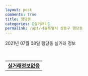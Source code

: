 ```yaml
---
layout: post
comments: true
title: 행당동
categories: [실거래가]
permalink: /apt/서울특별시 성동구 행당동
---
```


2021년 07월 08일 행당동 실거래 정보

<script type="text/javascript">
  google.charts.load('current', {'packages':['corechart']});
  google.charts.setOnLoadCallback(drawChart);

  function drawChart() {
    var data = google.visualization.arrayToDataTable([['거래일', '매매', '전월세', '전매'], ['20-07', 44, 133, 0], ['20-08', 34, 125, 0], ['20-09', 19, 92, 0], ['20-10', 21, 98, 0], ['20-11', 39, 134, 0], ['20-12', 35, 111, 0], ['21-01', 42, 139, 0], ['21-02', 14, 102, 0], ['21-03', 14, 104, 0], ['21-04', 21, 75, 0], ['21-05', 32, 78, 0], ['21-06', 11, 57, 0], ['21-07', 0, 6, 0]]);

    var options = {
      title: '최근 1년간 유형별 거래량 추이',
      legend: { position: 'bottom' }
    };

    var chart = new google.visualization.LineChart(document.getElementById('columnchart_material'));
    chart.draw(data, (options));년간 
  }
</script>

<div id="columnchart_material" style="width: 95%; margin-left: -35px; display: block"></div>
<br>
<table>
  <tr>
    <td colspan="4" style="font-weight: bold;"><a href="https://search.naver.com/search.naver?query=행당동 실거래정보없음">실거래정보없음</a></td>
  </tr>
    
</table>
    